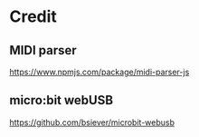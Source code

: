 # Credit

## MIDI parser
https://www.npmjs.com/package/midi-parser-js

## micro:bit webUSB
https://github.com/bsiever/microbit-webusb

